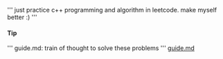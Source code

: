 '''
just practice c++ programming and algorithm in leetcode. 
make myself better :)
'''
#### Tip
'''
guide.md: train of thought to solve these problems
'''
[guide.md](https://github.com/chenup/LeetCode/blob/master/guide.md)
